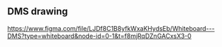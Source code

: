 
## DMS drawing

https://www.figma.com/file/LJDf8C1B8yfkWxaKHydsEb/Whiteboard---DMS?type=whiteboard&node-id=0-1&t=f8mjRqDZnGACxsX3-0 


